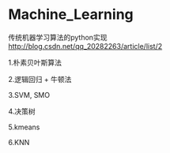 # Machine_Learning
传统机器学习算法的python实现
http://blog.csdn.net/qq_20282263/article/list/2

1.朴素贝叶斯算法

2.逻辑回归 + 牛顿法

3.SVM, SMO

4.决策树

5.kmeans

6.KNN

